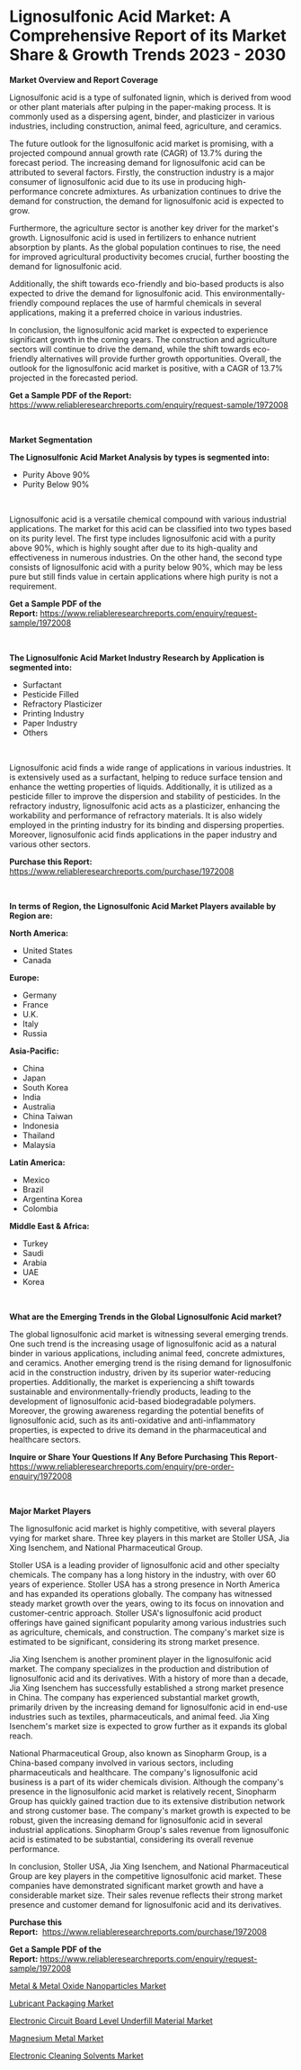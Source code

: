 <p><h1>Lignosulfonic Acid Market: A Comprehensive Report of its Market Share & Growth Trends 2023 - 2030</h1></p><p><strong>Market Overview and Report Coverage</strong></p>
<p><p>Lignosulfonic acid is a type of sulfonated lignin, which is derived from wood or other plant materials after pulping in the paper-making process. It is commonly used as a dispersing agent, binder, and plasticizer in various industries, including construction, animal feed, agriculture, and ceramics.</p><p>The future outlook for the lignosulfonic acid market is promising, with a projected compound annual growth rate (CAGR) of 13.7% during the forecast period. The increasing demand for lignosulfonic acid can be attributed to several factors. Firstly, the construction industry is a major consumer of lignosulfonic acid due to its use in producing high-performance concrete admixtures. As urbanization continues to drive the demand for construction, the demand for lignosulfonic acid is expected to grow.</p><p>Furthermore, the agriculture sector is another key driver for the market's growth. Lignosulfonic acid is used in fertilizers to enhance nutrient absorption by plants. As the global population continues to rise, the need for improved agricultural productivity becomes crucial, further boosting the demand for lignosulfonic acid.</p><p>Additionally, the shift towards eco-friendly and bio-based products is also expected to drive the demand for lignosulfonic acid. This environmentally-friendly compound replaces the use of harmful chemicals in several applications, making it a preferred choice in various industries.</p><p>In conclusion, the lignosulfonic acid market is expected to experience significant growth in the coming years. The construction and agriculture sectors will continue to drive the demand, while the shift towards eco-friendly alternatives will provide further growth opportunities. Overall, the outlook for the lignosulfonic acid market is positive, with a CAGR of 13.7% projected in the forecasted period.</p></p>
<p><strong>Get a Sample PDF of the Report:</strong> <a href="https://www.reliableresearchreports.com/enquiry/request-sample/1972008">https://www.reliableresearchreports.com/enquiry/request-sample/1972008</a></p>
<p>&nbsp;</p>
<p><strong>Market Segmentation</strong></p>
<p><strong>The Lignosulfonic Acid Market Analysis by types is segmented into:</strong></p>
<p><ul><li>Purity Above 90%</li><li>Purity Below 90%</li></ul></p>
<p>&nbsp;</p>
<p><p>Lignosulfonic acid is a versatile chemical compound with various industrial applications. The market for this acid can be classified into two types based on its purity level. The first type includes lignosulfonic acid with a purity above 90%, which is highly sought after due to its high-quality and effectiveness in numerous industries. On the other hand, the second type consists of lignosulfonic acid with a purity below 90%, which may be less pure but still finds value in certain applications where high purity is not a requirement.</p></p>
<p><strong>Get a Sample PDF of the Report:</strong>&nbsp;<a href="https://www.reliableresearchreports.com/enquiry/request-sample/1972008">https://www.reliableresearchreports.com/enquiry/request-sample/1972008</a></p>
<p>&nbsp;</p>
<p><strong>The Lignosulfonic Acid Market Industry Research by Application is segmented into:</strong></p>
<p><ul><li>Surfactant</li><li>Pesticide Filled</li><li>Refractory Plasticizer</li><li>Printing Industry</li><li>Paper Industry</li><li>Others</li></ul></p>
<p>&nbsp;</p>
<p><p>Lignosulfonic acid finds a wide range of applications in various industries. It is extensively used as a surfactant, helping to reduce surface tension and enhance the wetting properties of liquids. Additionally, it is utilized as a pesticide filler to improve the dispersion and stability of pesticides. In the refractory industry, lignosulfonic acid acts as a plasticizer, enhancing the workability and performance of refractory materials. It is also widely employed in the printing industry for its binding and dispersing properties. Moreover, lignosulfonic acid finds applications in the paper industry and various other sectors.</p></p>
<p><strong>Purchase this Report:</strong>&nbsp; <a href="https://www.reliableresearchreports.com/purchase/1972008">https://www.reliableresearchreports.com/purchase/1972008</a></p>
<p>&nbsp;</p>
<p><strong>In terms of Region, the Lignosulfonic Acid Market Players available by Region are:</strong></p>
<p>
    <p> <strong> North America: </strong>
        <ul>
            <li>United States</li>
            <li>Canada</li>
        </ul>
        </p> 
    <p> <strong> Europe: </strong>
        <ul>
            <li>Germany</li>
            <li>France</li>
            <li>U.K.</li>
            <li>Italy</li>
            <li>Russia</li>
        </ul>
        </p> 
    <p> <strong> Asia-Pacific: </strong>
        <ul>
            <li>China</li>
            <li>Japan</li>
            <li>South Korea</li>
            <li>India</li>
            <li>Australia</li>
            <li>China Taiwan</li>
            <li>Indonesia</li>
            <li>Thailand</li>
            <li>Malaysia</li>
        </ul>
        </p> 
    <p> <strong> Latin America: </strong>
        <ul>
            <li>Mexico</li>
            <li>Brazil</li>
            <li>Argentina Korea</li>
            <li>Colombia</li>
        </ul>
        </p> 
    <p> <strong> Middle East & Africa: </strong>
        <ul>
            <li>Turkey</li>
            <li>Saudi</li>
            <li>Arabia</li>
            <li>UAE</li>
            <li>Korea</li>
        </ul>
    </p>
    </p>
<p>&nbsp;</p>
<p><strong>What are the Emerging Trends in the Global Lignosulfonic Acid market?</strong></p>
<p><p>The global lignosulfonic acid market is witnessing several emerging trends. One such trend is the increasing usage of lignosulfonic acid as a natural binder in various applications, including animal feed, concrete admixtures, and ceramics. Another emerging trend is the rising demand for lignosulfonic acid in the construction industry, driven by its superior water-reducing properties. Additionally, the market is experiencing a shift towards sustainable and environmentally-friendly products, leading to the development of lignosulfonic acid-based biodegradable polymers. Moreover, the growing awareness regarding the potential benefits of lignosulfonic acid, such as its anti-oxidative and anti-inflammatory properties, is expected to drive its demand in the pharmaceutical and healthcare sectors.</p></p>
<p><strong>Inquire or Share Your Questions If Any Before Purchasing This Report</strong>- <a href="https://www.reliableresearchreports.com/enquiry/pre-order-enquiry/1972008">https://www.reliableresearchreports.com/enquiry/pre-order-enquiry/1972008</a></p>
<p>&nbsp;</p>
<p><strong>Major Market Players</strong></p>
<p><p>The lignosulfonic acid market is highly competitive, with several players vying for market share. Three key players in this market are Stoller USA, Jia Xing Isenchem, and National Pharmaceutical Group.</p><p>Stoller USA is a leading provider of lignosulfonic acid and other specialty chemicals. The company has a long history in the industry, with over 60 years of experience. Stoller USA has a strong presence in North America and has expanded its operations globally. The company has witnessed steady market growth over the years, owing to its focus on innovation and customer-centric approach. Stoller USA's lignosulfonic acid product offerings have gained significant popularity among various industries such as agriculture, chemicals, and construction. The company's market size is estimated to be significant, considering its strong market presence.</p><p>Jia Xing Isenchem is another prominent player in the lignosulfonic acid market. The company specializes in the production and distribution of lignosulfonic acid and its derivatives. With a history of more than a decade, Jia Xing Isenchem has successfully established a strong market presence in China. The company has experienced substantial market growth, primarily driven by the increasing demand for lignosulfonic acid in end-use industries such as textiles, pharmaceuticals, and animal feed. Jia Xing Isenchem's market size is expected to grow further as it expands its global reach.</p><p>National Pharmaceutical Group, also known as Sinopharm Group, is a China-based company involved in various sectors, including pharmaceuticals and healthcare. The company's lignosulfonic acid business is a part of its wider chemicals division. Although the company's presence in the lignosulfonic acid market is relatively recent, Sinopharm Group has quickly gained traction due to its extensive distribution network and strong customer base. The company's market growth is expected to be robust, given the increasing demand for lignosulfonic acid in several industrial applications. Sinopharm Group's sales revenue from lignosulfonic acid is estimated to be substantial, considering its overall revenue performance.</p><p>In conclusion, Stoller USA, Jia Xing Isenchem, and National Pharmaceutical Group are key players in the competitive lignosulfonic acid market. These companies have demonstrated significant market growth and have a considerable market size. Their sales revenue reflects their strong market presence and customer demand for lignosulfonic acid and its derivatives.</p></p>
<p><strong>Purchase this Report:</strong>&nbsp;&nbsp;<a href="https://www.reliableresearchreports.com/purchase/1972008">https://www.reliableresearchreports.com/purchase/1972008</a></p>
<p></p>
<p><strong>Get a Sample PDF of the Report:</strong>&nbsp;<a href="https://www.reliableresearchreports.com/enquiry/request-sample/1972008">https://www.reliableresearchreports.com/enquiry/request-sample/1972008</a></p>
<p><p><a href="https://github.com/castoriffic/Market-Research-Report-List-1/blob/main/metal-metal-oxide-nanoparticles-market.md">Metal & Metal Oxide Nanoparticles Market</a></p><p><a href="https://github.com/FassouRP/Market-Research-Report-List-1/blob/main/lubricant-packaging-market.md">Lubricant Packaging Market</a></p><p><a href="https://github.com/lilstefpacute/Market-Research-Report-List-1/blob/main/electronic-circuit-board-level-underfill-material-market.md">Electronic Circuit Board Level Underfill Material Market</a></p><p><a href="https://github.com/ashepherd82/Market-Research-Report-List-1/blob/main/magnesium-metal-market.md">Magnesium Metal Market</a></p><p><a href="https://github.com/rexevange/Market-Research-Report-List-1/blob/main/electronic-cleaning-solvents-market.md">Electronic Cleaning Solvents Market</a></p></p>